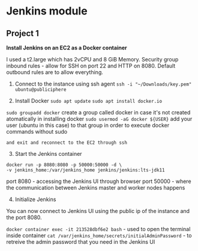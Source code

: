 # Jenkins module

## Project 1

**Install Jenkins on an EC2 as a Docker container**

I used a t2.large which has 2vCPU and 8 GiB Memory.
Security group inbound rules - allow for SSH on port 22 and HTTP on 8080. Default outbound rules are to allow everything.


1. Connect to the instance using ssh agent
`ssh -i "~/Downloads/key.pem" ubuntu@publiciphere`

2. Install Docker
`sudo apt update` 
`sudo apt install docker.io`

`sudo groupadd docker` create a group called docker in case it's not created atomatically in installing docker
`sudo usermod -aG docker ${USER}` add your user (ubuntu in this case) to that group in order to execute docker commands without sudo

    and exit and reconnect to the EC2 through ssh

3. Start the Jenkins container

```
docker run -p 8080:8080 -p 50000:50000 -d \
-v jenkins_home:/var/jenkins_home jenkins/jenkins:lts-jdk11
```

port 8080 - accessing the Jenkins UI through browser
port 50000 - where the communication between Jenkins master and worker nodes happens

4. Initialize Jenkins

You can now connect to Jenkins UI using the public ip of the instance and the port 8080.

`docker container exec -it 213528dbf6e2 bash` - used to open the terminal inside container
`cat /var/jenkins_home/secrets/initialAdminPassword` - to retreive the admin password that you need in the Jenkins UI
